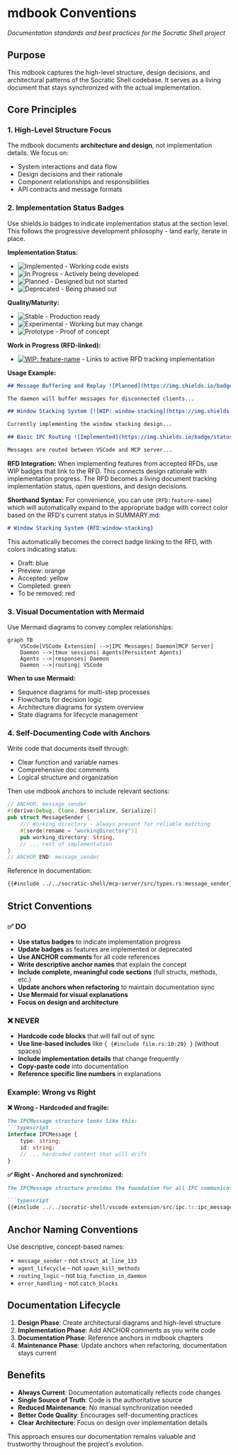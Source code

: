 # mdbook Conventions

*Documentation standards and best practices for the Socratic Shell project*

## Purpose

This mdbook captures the high-level structure, design decisions, and architectural patterns of the Socratic Shell codebase. It serves as a living document that stays synchronized with the actual implementation.

## Core Principles

### 1. High-Level Structure Focus

The mdbook documents **architecture and design**, not implementation details. We focus on:
- System interactions and data flow
- Design decisions and their rationale  
- Component relationships and responsibilities
- API contracts and message formats

### 2. Implementation Status Badges

Use shields.io badges to indicate implementation status at the section level. This follows the progressive development philosophy - land early, iterate in place.

**Implementation Status:**
- ![Implemented](https://img.shields.io/badge/status-implemented-green) - Working code exists
- ![In Progress](https://img.shields.io/badge/status-in%20progress-yellow) - Actively being developed  
- ![Planned](https://img.shields.io/badge/status-planned-blue) - Designed but not started
- ![Deprecated](https://img.shields.io/badge/status-deprecated-red) - Being phased out

**Quality/Maturity:**
- ![Stable](https://img.shields.io/badge/stability-stable-green) - Production ready
- ![Experimental](https://img.shields.io/badge/stability-experimental-orange) - Working but may change
- ![Prototype](https://img.shields.io/badge/stability-prototype-yellow) - Proof of concept

**Work in Progress (RFD-linked):**
- [![WIP: feature-name](https://img.shields.io/badge/WIP-feature--name-yellow)](../rfds/feature-name.md) - Links to active RFD tracking implementation

**Usage Example:**
```markdown
## Message Buffering and Replay ![Planned](https://img.shields.io/badge/status-planned-blue)

The daemon will buffer messages for disconnected clients...

## Window Stacking System [![WIP: window-stacking](https://img.shields.io/badge/WIP-window--stacking-yellow)](../rfds/window-stacking.md)

Currently implementing the window stacking design...

## Basic IPC Routing ![Implemented](https://img.shields.io/badge/status-implemented-green) ![Stable](https://img.shields.io/badge/stability-stable-green)

Messages are routed between VSCode and MCP server...
```

**RFD Integration:**
When implementing features from accepted RFDs, use WIP badges that link to the RFD. This connects design rationale with implementation progress. The RFD becomes a living document tracking implementation status, open questions, and design decisions.

**Shorthand Syntax:**
For convenience, you can use `{RFD:feature-name}` which will automatically expand to the appropriate badge with correct color based on the RFD's current status in SUMMARY.md:

```markdown
# Window Stacking System {RFD:window-stacking}
```

This automatically becomes the correct badge linking to the RFD, with colors indicating status:
- Draft: blue
- Preview: orange  
- Accepted: yellow
- Completed: green
- To be removed: red

### 3. Visual Documentation with Mermaid

Use Mermaid diagrams to convey complex relationships:

```mermaid
graph TB
    VSCode[VSCode Extension] -->|IPC Messages| Daemon[MCP Server]
    Daemon -->|tmux sessions| Agents[Persistent Agents]
    Agents -->|responses| Daemon
    Daemon -->|routing| VSCode
```

**When to use Mermaid:**
- Sequence diagrams for multi-step processes
- Flowcharts for decision logic
- Architecture diagrams for system overview
- State diagrams for lifecycle management

### 4. Self-Documenting Code with Anchors

Write code that documents itself through:
- Clear function and variable names
- Comprehensive doc comments
- Logical structure and organization

Then use mdbook anchors to include relevant sections:

```rust
// ANCHOR: message_sender
#[derive(Debug, Clone, Deserialize, Serialize)]
pub struct MessageSender {
    /// Working directory - always present for reliable matching
    #[serde(rename = "workingDirectory")]
    pub working_directory: String,
    // ... rest of implementation
}
// ANCHOR_END: message_sender
```

Reference in documentation:
```markdown
{{#include ../../socratic-shell/mcp-server/src/types.rs:message_sender}}
```

## Strict Conventions

### ✅ DO

- **Use status badges** to indicate implementation progress
- **Update badges** as features are implemented or deprecated
- **Use ANCHOR comments** for all code references
- **Write descriptive anchor names** that explain the concept
- **Include complete, meaningful code sections** (full structs, methods, etc.)
- **Update anchors when refactoring** to maintain documentation sync
- **Use Mermaid for visual explanations**
- **Focus on design and architecture**

### ❌ NEVER

- **Hardcode code blocks** that will fall out of sync
- **Use line-based includes** like `{ {#include file.rs:10:20} }` (without spaces)
- **Include implementation details** that change frequently
- **Copy-paste code** into documentation
- **Reference specific line numbers** in explanations

### Example: Wrong vs Right

**❌ Wrong - Hardcoded and fragile:**
```markdown
The IPCMessage structure looks like this:
```typescript
interface IPCMessage {
    type: string;
    id: string;
    // ... hardcoded content that will drift
}
```

**✅ Right - Anchored and synchronized:**
```markdown
The IPCMessage structure provides the foundation for all IPC communication:

```typescript
{{#include ../../socratic-shell/vscode-extension/src/ipc.ts:ipc_message}}
```

## Anchor Naming Conventions

Use descriptive, concept-based names:

- `message_sender` - not `struct_at_line_133`
- `agent_lifecycle` - not `spawn_kill_methods`  
- `routing_logic` - not `big_function_in_daemon`
- `error_handling` - not `catch_blocks`

## Documentation Lifecycle

1. **Design Phase**: Create architectural diagrams and high-level structure
2. **Implementation Phase**: Add ANCHOR comments as you write code
3. **Documentation Phase**: Reference anchors in mdbook chapters
4. **Maintenance Phase**: Update anchors when refactoring, documentation stays current

## Benefits

- **Always Current**: Documentation automatically reflects code changes
- **Single Source of Truth**: Code is the authoritative source
- **Reduced Maintenance**: No manual synchronization needed
- **Better Code Quality**: Encourages self-documenting practices
- **Clear Architecture**: Focus on design over implementation details

This approach ensures our documentation remains valuable and trustworthy throughout the project's evolution.
